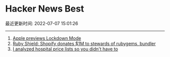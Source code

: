 # Hacker News Best

最近更新时间: 2022-07-07 15:01:26

--- 
1. [Apple previews Lockdown Mode](https://www.apple.com/newsroom/2022/07/apple-expands-commitment-to-protect-users-from-mercenary-spyware/) 
2. [Ruby Shield: Shopify donates $1M to stewards of rubygems, bundler](http://rubycentral.org/ruby-shield) 
3. [I analyzed hospital price lists so you didn't have to](https://www.dolthub.com/blog/2022-07-01-hospitals-compliance/) 
